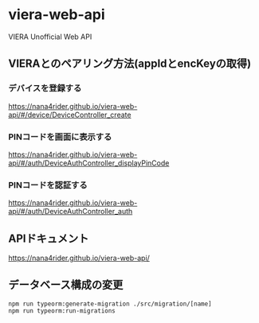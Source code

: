 # viera-web-api

VIERA Unofficial Web API

## VIERAとのペアリング方法(appIdとencKeyの取得)

### デバイスを登録する
https://nana4rider.github.io/viera-web-api/#/device/DeviceController_create

### PINコードを画面に表示する
https://nana4rider.github.io/viera-web-api/#/auth/DeviceAuthController_displayPinCode

### PINコードを認証する
https://nana4rider.github.io/viera-web-api/#/auth/DeviceAuthController_auth

## APIドキュメント

https://nana4rider.github.io/viera-web-api/

## データベース構成の変更
```
npm run typeorm:generate-migration ./src/migration/[name]
npm run typeorm:run-migrations
```
